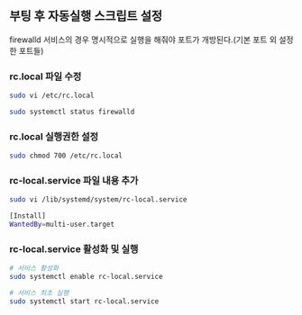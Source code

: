 ## 부팅 후 자동실행 스크립트 설정
firewalld 서비스의 경우 명시적으로 실행을 해줘야 포트가 개방된다.(기본 포트 외 설정한 포트들)

### rc.local 파일 수정
```sh
sudo vi /etc/rc.local
```
```sh
sudo systemctl status firewalld
```

### rc.local 실행권한 설정
```sh
sudo chmod 700 /etc/rc.local
```

### rc-local.service 파일 내용 추가
```sh
sudo vi /lib/systemd/system/rc-local.service
```
```sh
[Install]
WantedBy=multi-user.target
```

### rc-local.service 활성화 및 실행
```sh
# 서비스 활성화
sudo systemctl enable rc-local.service

# 서비스 최초 실행
sudo systemctl start rc-local.service
```
